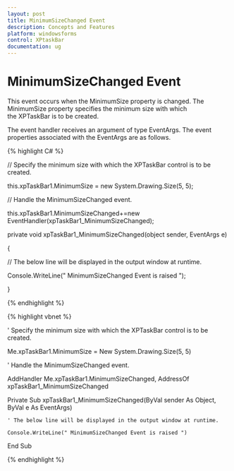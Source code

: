 ```yaml
---
layout: post
title: MinimumSizeChanged Event
description: Concepts and Features
platform: windowsforms
control: XPtaskBar
documentation: ug
---
```

# MinimumSizeChanged Event

This event occurs when the MinimumSize property is changed. The MinimumSize property specifies the minimum size with which  
the XPTaskBar is to be created.

The event handler receives an argument of type EventArgs. The event properties associated with the EventArgs are as follows.

{% highlight C# %}  

// Specify the minimum size with which the XPTaskBar control is to be created.

this.xpTaskBar1.MinimumSize = new System.Drawing.Size(5, 5);



// Handle the MinimumSizeChanged event.

this.xpTaskBar1.MinimumSizeChanged+=new EventHandler(xpTaskBar1_MinimumSizeChanged);



private void xpTaskBar1_MinimumSizeChanged(object sender, EventArgs e)

{

// The below line will be displayed in the output window at runtime.

Console.WriteLine(" MinimumSizeChanged Event is raised ");

}

{% endhighlight %}



{% highlight vbnet %} 

' Specify the minimum size with which the XPTaskBar control is to be created. 

Me.xpTaskBar1.MinimumSize = New System.Drawing.Size(5, 5) 



' Handle the MinimumSizeChanged event. 

AddHandler Me.xpTaskBar1.MinimumSizeChanged, AddressOf xpTaskBar1_MinimumSizeChanged 



Private Sub xpTaskBar1_MinimumSizeChanged(ByVal sender As Object, ByVal e As EventArgs)

    ' The below line will be displayed in the output window at runtime. 

    Console.WriteLine(" MinimumSizeChanged Event is raised ")

End Sub

{% endhighlight %}
